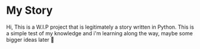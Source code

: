 # My Story

Hi, This is a W.I.P project that is legitimately a story written in Python.
This is a simple test of my knowledge and i'm learning along the way, maybe some bigger ideas later 👀

